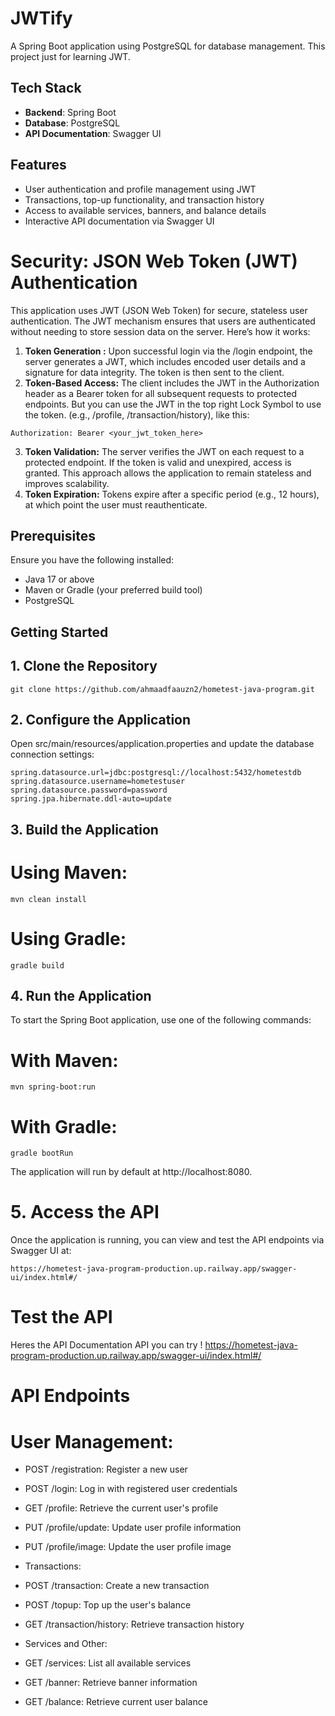 # JWTify

A Spring Boot application using PostgreSQL for database management. This project just for learning JWT.

## Tech Stack

- **Backend**: Spring Boot
- **Database**: PostgreSQL
- **API Documentation**: Swagger UI

## Features

- User authentication and profile management using JWT
- Transactions, top-up functionality, and transaction history
- Access to available services, banners, and balance details
- Interactive API documentation via Swagger UI


# Security: JSON Web Token (JWT) Authentication
This application uses JWT (JSON Web Token) for secure, stateless user authentication. The JWT mechanism ensures that users are authenticated without needing to store session data on the server. Here’s how it works:
1. **Token Generation :** Upon successful login via the /login endpoint, the server generates a JWT, which includes encoded user details and a signature for data integrity. The token is then sent to the client.
2. **Token-Based Access:** The client includes the JWT in the Authorization header as a Bearer token for all subsequent requests to protected endpoints. But you can use the JWT in the top right Lock Symbol to use the token. (e.g., /profile, /transaction/history), like this:

```
Authorization: Bearer <your_jwt_token_here>
 ```
3. **Token Validation:** The server verifies the JWT on each request to a protected endpoint. If the token is valid and unexpired, access is granted. This approach allows the application to remain stateless and improves scalability.
4. **Token Expiration:** Tokens expire after a specific period (e.g., 12 hours), at which point the user must reauthenticate.



## Prerequisites

Ensure you have the following installed:

- Java 17 or above
- Maven or Gradle (your preferred build tool)
- PostgreSQL

## Getting Started

## 1. Clone the Repository

```
git clone https://github.com/ahmaadfaauzn2/hometest-java-program.git
```

## 2. Configure the Application

Open src/main/resources/application.properties and update the database connection settings:

```
spring.datasource.url=jdbc:postgresql://localhost:5432/hometestdb
spring.datasource.username=hometestuser
spring.datasource.password=password
spring.jpa.hibernate.ddl-auto=update
```

## 3. Build the Application

# Using Maven:

```
mvn clean install
```

# Using Gradle:

```
gradle build
```

## 4. Run the Application

To start the Spring Boot application, use one of the following commands:

# With Maven:

```
mvn spring-boot:run
```
# With Gradle:

```
gradle bootRun
```

The application will run by default at http://localhost:8080.

# 5. Access the API
Once the application is running, you can view and test the API endpoints via Swagger UI at:

```
https://hometest-java-program-production.up.railway.app/swagger-ui/index.html#/
```

# Test the API 

Heres the API Documentation API you can try !
https://hometest-java-program-production.up.railway.app/swagger-ui/index.html#/

# API Endpoints
# User Management:

- POST /registration: Register a new user
- POST /login: Log in with registered user credentials
- GET /profile: Retrieve the current user's profile
- PUT /profile/update: Update user profile information
- PUT /profile/image: Update the user profile image
- Transactions:

- POST /transaction: Create a new transaction
- POST /topup: Top up the user's balance
- GET /transaction/history: Retrieve transaction history
- Services and Other:

- GET /services: List all available services
- GET /banner: Retrieve banner information
- GET /balance: Retrieve current user balance



